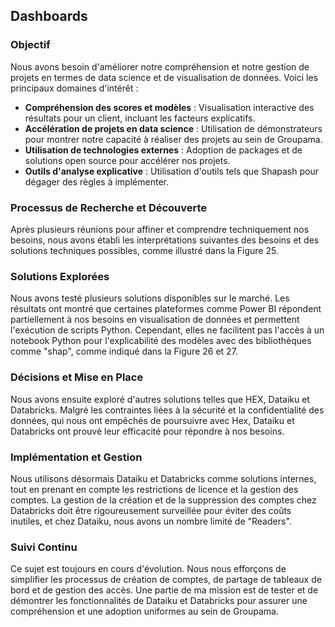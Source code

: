 
## Dashboards

### Objectif

Nous avons besoin d'améliorer notre compréhension et notre gestion de projets en termes de data science et de visualisation de données. Voici les principaux domaines d'intérêt :

- **Compréhension des scores et modèles** : Visualisation interactive des résultats pour un client, incluant les facteurs explicatifs.
- **Accélération de projets en data science** : Utilisation de démonstrateurs pour montrer notre capacité à réaliser des projets au sein de Groupama.
- **Utilisation de technologies externes** : Adoption de packages et de solutions open source pour accélérer nos projets.
- **Outils d'analyse explicative** : Utilisation d'outils tels que Shapash pour dégager des règles à implémenter.

### Processus de Recherche et Découverte

Après plusieurs réunions pour affiner et comprendre techniquement nos besoins, nous avons établi les interprétations suivantes des besoins et des solutions techniques possibles, comme illustré dans la Figure 25.

### Solutions Explorées

Nous avons testé plusieurs solutions disponibles sur le marché. Les résultats ont montré que certaines plateformes comme Power BI répondent partiellement à nos besoins en visualisation de données et permettent l'exécution de scripts Python. Cependant, elles ne facilitent pas l'accès à un notebook Python pour l'explicabilité des modèles avec des bibliothèques comme "shap", comme indiqué dans la Figure 26 et 27.

### Décisions et Mise en Place

Nous avons ensuite exploré d'autres solutions telles que HEX, Dataiku et Databricks. Malgré les contraintes liées à la sécurité et la confidentialité des données, qui nous ont empêchés de poursuivre avec Hex, Dataiku et Databricks ont prouvé leur efficacité pour répondre à nos besoins.

### Implémentation et Gestion

Nous utilisons désormais Dataiku et Databricks comme solutions internes, tout en prenant en compte les restrictions de licence et la gestion des comptes. La gestion de la création et de la suppression des comptes chez Databricks doit être rigoureusement surveillée pour éviter des coûts inutiles, et chez Dataiku, nous avons un nombre limité de "Readers".

### Suivi Continu

Ce sujet est toujours en cours d'évolution. Nous nous efforçons de simplifier les processus de création de comptes, de partage de tableaux de bord et de gestion des accès. Une partie de ma mission est de tester et de démontrer les fonctionnalités de Dataiku et Databricks pour assurer une compréhension et une adoption uniformes au sein de Groupama.

